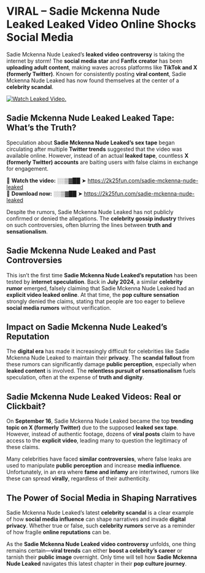 # VIRAL – Sadie Mckenna Nude Leaked Leaked Video Online Shocks Social Media 

Sadie Mckenna Nude Leaked’s **leaked video controversy** is taking the internet by storm! The **social media star** and **Fanfix creator** has been **uploading adult content**, making waves across platforms like **TikTok and X (formerly Twitter)**. Known for consistently posting **viral content**, Sadie Mckenna Nude Leaked has now found themselves at the center of a **celebrity scandal**.  

[![Watch Leaked Video.](https://miro.medium.com/v2/resize:fit:828/format:webp/1*cilzJN44JGOrTw9NJCrNHA.gif "Watch Leaked Video")](https://2k25fun.com/sadie-mckenna-nude-leaked)

## **Sadie Mckenna Nude Leaked Leaked Tape: What’s the Truth?**  
Speculation about **Sadie Mckenna Nude Leaked’s sex tape** began circulating after multiple **Twitter trends** suggested that the video was available online. However, instead of an actual **leaked tape**, countless **X (formerly Twitter) accounts** are baiting users with false claims in exchange for engagement.  

🔹 **Watch the video:** ░░▒▓██ ➤ https://2k25fun.com/sadie-mckenna-nude-leaked  
🔹 **Download now:** ░░▒▓██ ➤ https://2k25fun.com/sadie-mckenna-nude-leaked  

Despite the rumors, Sadie Mckenna Nude Leaked has not publicly confirmed or denied the allegations. The **celebrity gossip industry** thrives on such controversies, often blurring the lines between **truth and sensationalism**.  

## **Sadie Mckenna Nude Leaked and Past Controversies**  
This isn’t the first time **Sadie Mckenna Nude Leaked’s reputation** has been tested by **internet speculation**. Back in **July 2024**, a similar **celebrity rumor** emerged, falsely claiming that Sadie Mckenna Nude Leaked had an **explicit video leaked online**. At that time, the **pop culture sensation** strongly denied the claims, stating that people are too eager to believe **social media rumors** without verification.  

## **Impact on Sadie Mckenna Nude Leaked’s Reputation**  
The **digital era** has made it increasingly difficult for celebrities like Sadie Mckenna Nude Leaked to maintain their **privacy**. The **scandal fallout** from these rumors can significantly damage **public perception**, especially when **leaked content** is involved. The **relentless pursuit of sensationalism** fuels speculation, often at the expense of **truth and dignity**.  

## **Sadie Mckenna Nude Leaked Videos: Real or Clickbait?**  
On **September 16**, Sadie Mckenna Nude Leaked became the top **trending topic on X (formerly Twitter)** due to the supposed **leaked sex tape**. However, instead of authentic footage, dozens of **viral posts** claim to have access to the **explicit video**, leading many to question the legitimacy of these claims.  

Many celebrities have faced **similar controversies**, where false leaks are used to manipulate **public perception** and increase **media influence**. Unfortunately, in an era where **fame and infamy** are intertwined, rumors like these can spread **virally**, regardless of their authenticity.  

## **The Power of Social Media in Shaping Narratives**  
Sadie Mckenna Nude Leaked’s latest **celebrity scandal** is a clear example of how **social media influence** can shape narratives and invade **digital privacy**. Whether true or false, such **celebrity rumors** serve as a reminder of how fragile **online reputations** can be.  

As the **Sadie Mckenna Nude Leaked video controversy** unfolds, one thing remains certain—**viral trends** can either **boost a celebrity’s career** or tarnish their **public image** overnight. Only time will tell how **Sadie Mckenna Nude Leaked** navigates this latest chapter in their **pop culture journey**. 